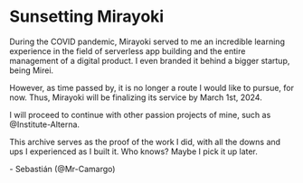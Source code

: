 # Sunsetting Mirayoki
During the COVID pandemic, Mirayoki served to me an incredible learning experience in the field of serverless app building and the entire management of a digital product. I even branded it behind a bigger startup, being Mirei.

However, as time passed by, it is no longer a route I would like to pursue, for now. Thus, Mirayoki will be finalizing its service by March 1st, 2024.

I will proceed to continue with other passion projects of mine, such as @Institute-Alterna.

This archive serves as the proof of the work I did, with all the downs and ups I experienced as I built it. Who knows? Maybe I pick it up later.

\- Sebastián (@Mr-Camargo)